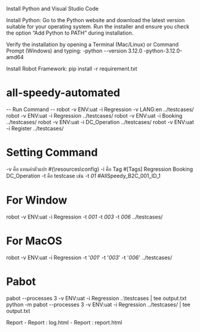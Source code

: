 Install Python and Visual Studio Code


Install Python:
    Go to the Python website and download the latest version suitable for your operating system.
Run the installer and ensure you check the option “Add Python to PATH” during installation.


Verify the installation by opening a Terminal (Mac/Linux) or Command Prompt (Windows) and typing:
    -python --version 3.12.0
    -python-3.12.0-amd64

Install Robot Framework:
    pip    install    -r requirement.txt


# all-speedy-automated
-- Run Command --
robot -v ENV:uat -i Regression -v LANG:en  ../testcases/
robot -v ENV:uat -i Regression  ../testcases/
robot -v ENV:uat -i Booking  ../testcases/
robot -v ENV:uat -i DC_Operation  ../testcases/
robot -v ENV:uat -i Register  ../testcases/


# Setting Command
-v คือ แทนค่าตัวแปร                    #(\resources\config)
-i คือ Tag                           #[Tags]   Regression    Booking    DC_Operation
-t คือ testcase เช่น -t *01*          #AllSpeedy_B2C_001_ID_1 

# For Window
robot -v ENV:uat -i Regression -t *001* -t *003* -t *006*   ../testcases/

# For MacOS
robot -v ENV:uat -i Regression -t '*001*' -t '*003*' -t '*006*' ../testcases/

# Pabot
pabot --processes 3 -v ENV:uat -i Regression ..\testcases |  tee output.txt
python -m pabot --processes 3 -v ENV:uat -i Regression ../testcases/  |  tee output.txt

Report
     - Report : log.html
     - Report : report.html